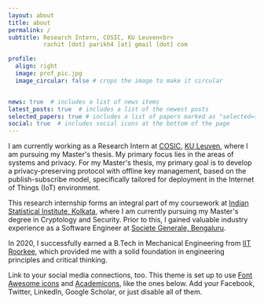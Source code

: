 ```yaml
---
layout: about
title: about
permalink: /
subtitle: Research Intern, COSIC, KU Leuven<br>
          rachit [dot] parikh4 [at] gmail [dot] com

profile:
  align: right
  image: prof_pic.jpg
  image_circular: false # crops the image to make it circular


news: true  # includes a list of news items
latest_posts: true  # includes a list of the newest posts
selected_papers: true # includes a list of papers marked as "selected={true}"
social: true  # includes social icons at the bottom of the page
---
```


I am currently working as a Research Intern at [COSIC](https://www.esat.kuleuven.be/cosic/), [KU Leuven](https://www.kuleuven.be/kuleuven), where I am pursuing my Master's thesis. My primary focus lies in the areas of systems and privacy. For my Master's thesis, my primary goal is to develop a privacy-preserving protocol with offline key management, based on the publish-subscribe model, specifically tailored for deployment in the Internet of Things (IoT) environment. 

This research internship forms an integral part of my coursework at [Indian Statistical Institute, Kolkata](https://www.isical.ac.in/), where I am currently pursuing my Master's degree in Cryptology and Security. Prior to this, I gained valuable industry experience as a Software Engineer at [Societe Generale, Bengaluru](https://globalsolutioncenter.societegenerale.in/en/). 

In 2020, I successfully earned a B.Tech in Mechanical Engineering from [IIT Roorkee](https://www.iitr.ac.in/), which provided me with a solid foundation in engineering principles and critical thinking. 

Link to your social media connections, too. This theme is set up to use [Font Awesome icons](http://fortawesome.github.io/Font-Awesome/) and [Academicons](https://jpswalsh.github.io/academicons/), like the ones below. Add your Facebook, Twitter, LinkedIn, Google Scholar, or just disable all of them.
